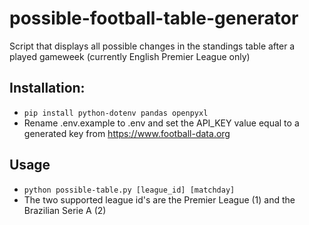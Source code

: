 # possible-football-table-generator
Script that displays all possible changes in the standings table after a played gameweek (currently English Premier League only)

## Installation:
- ```pip install python-dotenv pandas openpyxl```
- Rename .env.example to .env and set the API_KEY value equal to a generated key from https://www.football-data.org

## Usage
- ```python possible-table.py [league_id] [matchday]```
- The two supported league id's are the Premier League (1) and the Brazilian Serie A (2)